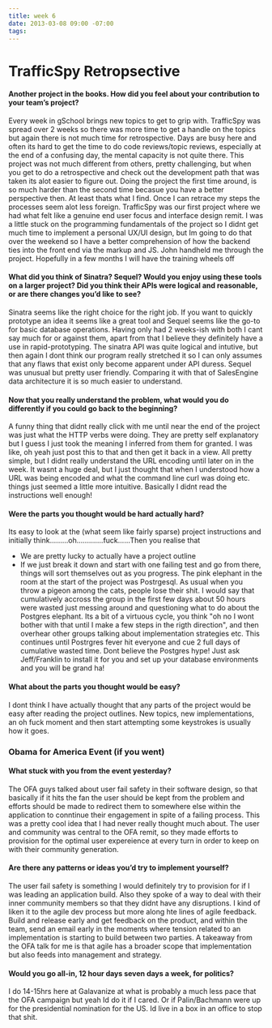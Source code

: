 ```yaml
---
title: week 6
date: 2013-03-08 09:00 -07:00
tags:
---
```


# TrafficSpy Retropsective

#### Another project in the books. How did you feel about your contribution to your team’s project?

Every week in gSchool brings new topics to get to grip with. TrafficSpy was spread over 2 weeks so there was more time to get a handle on the topics but again there is not much time for retrospective. Days are busy here and often its hard to get the time to do code reviews/topic reviews, especially at the end of a confusing day, the mental capacity is not quite there. This project was not much different from others, pretty challenging, but when you get to do a retrospective and check out the development path that was taken its alot easier to figure out. Doing the project the first time around, is so much harder than the second time becasue you have a better perspective then. At least thats what I find. Once I can retrace my steps the processes seem alot less foreign. TrafficSpy was our first project where we had what felt like a genuine end user focus and interface design remit. I was a little stuck on the programming fundamentals of the project so I didnt get much time to implement a personal UX/UI design, but Im going to do that over the weekend so I have a better comprehension of how the backend ties into the front end via the markup and JS. John handheld me through the project. Hopefully in a few months I will have the training wheels off


#### What did you think of Sinatra? Sequel? Would you enjoy using these tools on a larger project? Did you think their APIs were logical and reasonable, or are there changes you’d like to see?

Sinatra seems like the right choice for the right job. If you want to quickly prototype an idea it seems like a great tool and Sequel seems like the go-to for basic database operations. Having only had 2 weeks-ish with both I cant say much for or against them, apart from that I believe they definitely have a use in rapid-prototyping. The sinatra API was quite logical and intutive, but then again I dont think our program really stretched it so I can only assumes that any flaws that exist only become apparent under API duress. Sequel was unusual but pretty user friendly. Comparing it with that of SalesEngine data architecture it is so much easier to understand. 

#### Now that you really understand the problem, what would you do differently if you could go back to the beginning?

A funny thing that didnt really click with me until near the end of the project was just what the HTTP verbs were doing. They are pretty self explanatory but I guess I just took the meaning I inferred from them for granted. I was like, oh yeah just post this to that and then get it back in a view. All pretty simple, but I didnt really understand the URL encoding until later on in the week. It wasnt a huge deal, but I just thought that when I understood how a URL was being encoded and what the command line curl was doing etc. things just seemed a little more intuitive. Basically I didnt read the instructions well enough!

#### Were the parts you thought would be hard actually hard?

Its easy to look at the (what seem like fairly sparse) project instructions and initially think.........oh.............fuck......Then you realise that 
* We are pretty lucky to actually have a project outline
* If we just break it down and start with one failing test and go from there, things will sort themselves out as you progress.
The pink elephant in the room at the start of the project was Postrgesql. As usual when you throw a pigeon among the cats, people lose their shit. I would say that cumulatively accross the group in the first few days about 50 hours were wasted just messing around and questioning what to do about the Postgres elephant. Its a bit of a virtuous cycle, you think "oh no I wont bother with that until I make a few steps in the rigth direction", and then overhear other groups talking about implementation strategies etc. This continues until Postrgres fever hit everyone and cue 2 full days of cumulative wasted time. Dont believe the Postgres hype! Just ask Jeff/Franklin to install it for you and set up your database environments and you will be grand ha!

#### What about the parts you thought would be easy?

I dont think I have actually thought that any parts of the project would be easy after reading the project outlines. New topics, new implementations, an oh fuck moment and then start attempting some keystrokes is usually how it goes.

### Obama for America Event (if you went)

#### What stuck with you from the event yesterday?

The OFA guys talked about user fail safety in their software design, so that basically if it hits the fan the user should be kept from the problem and efforts should be made to redirect them to somewhere else within the application to conntinue their engagement in spite of a failing process. This was a pretty cool idea that I had never really thought much about. The user and community was central to the OFA remit, so they made efforts to provision for the optimal user expereience at every turn in order to keep on with their community generation.

#### Are there any patterns or ideas you’d try to implement yourself?

The user fail safety is something I would definitely try to provision for if I was leading an application build. Also they spoke of a way to deal with their inner community members so that they didnt have any disruptions. I kind of liken it to the agile dev process but more along hte lines of agile feedback. Build and release early and get feedback on the product, and within the team, send an email early in the moments where tension related to an implementation is starting to build between two parties. A takeaway from the OFA talk for me is that agile has a broader scope that implementation but also feeds into management and strategy.

#### Would you go all-in, 12 hour days seven days a week, for politics?

I do 14-15hrs here at Galavanize at what is probably a much less pace that the OFA campaign but yeah Id do it if I cared. Or if Palin/Bachmann were up for the presidential nomination for the US. Id live in a box in an office to stop that shit.



